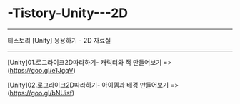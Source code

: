 # -Tistory-Unity---2D

-----------------------------------

티스토리 [Unity] 응용하기 - 2D 자료실

-----------------------------------

[Unity]01.로그라이크2D따라하기- 캐릭터와 적 만들어보기 => (https://goo.gl/e1JgqV)

[Unity]02.로그라이크2D따라하기- 아이템과 배경 만들어보기 => (https://goo.gl/bNUisf)

